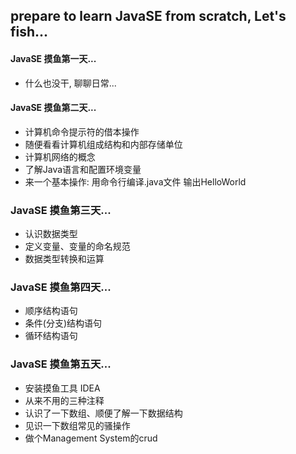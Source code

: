 ## prepare to learn JavaSE from scratch, Let's fish...

#### JavaSE 摸鱼第一天...

+ 什么也没干, 聊聊日常...

#### JavaSE 摸鱼第二天...

+ 计算机命令提示符的借本操作
+ 随便看看计算机组成结构和内部存储单位
+ 计算机网络的概念
+ 了解Java语言和配置环境变量
+ 来一个基本操作: 用命令行编译.java文件 输出HelloWorld

### JavaSE 摸鱼第三天...

+ 认识数据类型
+ 定义变量、变量的命名规范
+ 数据类型转换和运算

### JavaSE 摸鱼第四天...

+ 顺序结构语句
+ 条件(分支)结构语句
+ 循环结构语句

### JavaSE 摸鱼第五天...

+ 安装摸鱼工具 IDEA
+ 从来不用的三种注释
+ 认识了一下数组、顺便了解一下数据结构
+ 见识一下数组常见的骚操作
+ 做个Management System的crud